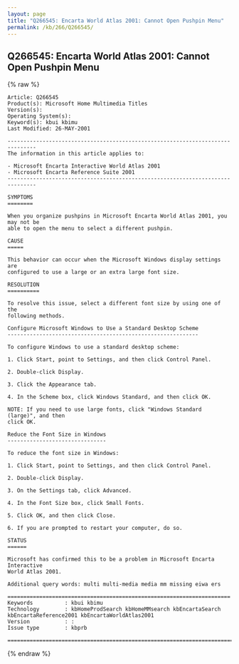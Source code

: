 ```yaml
---
layout: page
title: "Q266545: Encarta World Atlas 2001: Cannot Open Pushpin Menu"
permalink: /kb/266/Q266545/
---
```


## Q266545: Encarta World Atlas 2001: Cannot Open Pushpin Menu

{% raw %}

	Article: Q266545
	Product(s): Microsoft Home Multimedia Titles
	Version(s): 
	Operating System(s): 
	Keyword(s): kbui kbimu
	Last Modified: 26-MAY-2001
	
	-------------------------------------------------------------------------------
	The information in this article applies to:
	
	- Microsoft Encarta Interactive World Atlas 2001 
	- Microsoft Encarta Reference Suite 2001 
	-------------------------------------------------------------------------------
	
	SYMPTOMS
	========
	
	When you organize pushpins in Microsoft Encarta World Atlas 2001, you may not be
	able to open the menu to select a different pushpin.
	
	CAUSE
	=====
	
	This behavior can occur when the Microsoft Windows display settings are
	configured to use a large or an extra large font size.
	
	RESOLUTION
	==========
	
	To resolve this issue, select a different font size by using one of the
	following methods.
	
	Configure Microsoft Windows to Use a Standard Desktop Scheme
	------------------------------------------------------------
	
	To configure Windows to use a standard desktop scheme:
	
	1. Click Start, point to Settings, and then click Control Panel.
	
	2. Double-click Display.
	
	3. Click the Appearance tab.
	
	4. In the Scheme box, click Windows Standard, and then click OK.
	
	NOTE: If you need to use large fonts, click "Windows Standard (large)", and then
	click OK.
	
	Reduce the Font Size in Windows
	-------------------------------
	
	To reduce the font size in Windows:
	
	1. Click Start, point to Settings, and then click Control Panel.
	
	2. Double-click Display.
	
	3. On the Settings tab, click Advanced.
	
	4. In the Font Size box, click Small Fonts.
	
	5. Click OK, and then click Close.
	
	6. If you are prompted to restart your computer, do so.
	
	STATUS
	======
	
	Microsoft has confirmed this to be a problem in Microsoft Encarta Interactive
	World Atlas 2001.
	
	Additional query words: multi multi-media media mm missing eiwa ers
	
	======================================================================
	Keywords          : kbui kbimu 
	Technology        : kbHomeProdSearch kbHomeMMsearch kbEncartaSearch kbEncartaReference2001 kbEncartaWorldAtlas2001
	Version           : :
	Issue type        : kbprb
	
	=============================================================================
	

{% endraw %}
